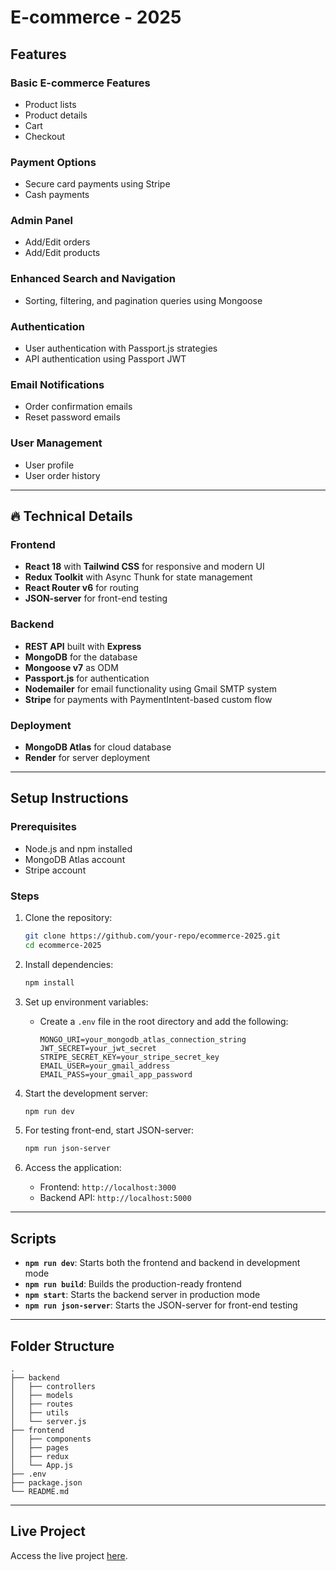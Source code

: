 # E-commerce - 2025

## Features

### Basic E-commerce Features
- Product lists
- Product details
- Cart
- Checkout

### Payment Options
- Secure card payments using Stripe
- Cash payments

### Admin Panel
- Add/Edit orders
- Add/Edit products

### Enhanced Search and Navigation
- Sorting, filtering, and pagination queries using Mongoose

### Authentication
- User authentication with Passport.js strategies
- API authentication using Passport JWT

### Email Notifications
- Order confirmation emails
- Reset password emails

### User Management
- User profile
- User order history

---

## 🔥 Technical Details

### Frontend
- **React 18** with **Tailwind CSS** for responsive and modern UI
- **Redux Toolkit** with Async Thunk for state management
- **React Router v6** for routing
- **JSON-server** for front-end testing

### Backend
- **REST API** built with **Express**
- **MongoDB** for the database
- **Mongoose v7** as ODM
- **Passport.js** for authentication
- **Nodemailer** for email functionality using Gmail SMTP system
- **Stripe** for payments with PaymentIntent-based custom flow

### Deployment
- **MongoDB Atlas** for cloud database
- **Render** for server deployment

---

## Setup Instructions

### Prerequisites
- Node.js and npm installed
- MongoDB Atlas account
- Stripe account

### Steps
1. Clone the repository:
   ```bash
   git clone https://github.com/your-repo/ecommerce-2025.git
   cd ecommerce-2025
   ```

2. Install dependencies:
   ```bash
   npm install
   ```

3. Set up environment variables:
   - Create a `.env` file in the root directory and add the following:
     ```env
     MONGO_URI=your_mongodb_atlas_connection_string
     JWT_SECRET=your_jwt_secret
     STRIPE_SECRET_KEY=your_stripe_secret_key
     EMAIL_USER=your_gmail_address
     EMAIL_PASS=your_gmail_app_password
     ```

4. Start the development server:
   ```bash
   npm run dev
   ```

5. For testing front-end, start JSON-server:
   ```bash
   npm run json-server
   ```

6. Access the application:
   - Frontend: `http://localhost:3000`
   - Backend API: `http://localhost:5000`

---

## Scripts
- **`npm run dev`**: Starts both the frontend and backend in development mode
- **`npm run build`**: Builds the production-ready frontend
- **`npm start`**: Starts the backend server in production mode
- **`npm run json-server`**: Starts the JSON-server for front-end testing

---

## Folder Structure
```plaintext
.
├── backend
│   ├── controllers
│   ├── models
│   ├── routes
│   ├── utils
│   └── server.js
├── frontend
│   ├── components
│   ├── pages
│   ├── redux
│   └── App.js
├── .env
├── package.json
└── README.md
```

---

## Live Project
Access the live project [here](https://ecommerce-m-2.onrender.com/).

